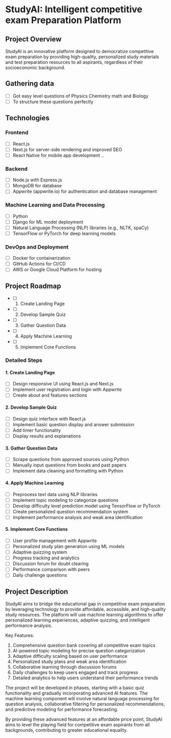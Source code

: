 # StudyAI: Intelligent competitive exam Preparation Platform

## Project Overview
StudyAI is an innovative platform designed to democratize competitive exam preparation by providing high-quality, personalized study materials and test preparation resources to all aspirants, regardless of their socioeconomic background.

## Gathering data
- [ ] Got easy level questions of Physics Chemistry math and Biology 
- [ ] To structure these questions perfectly

## Technologies

### Frontend
- [ ] React.js
- [ ] Next.js for server-side rendering and improved SEO
- [ ] React Native for mobile app development
..
### Backend
- [ ] Node.js with Express.js
- [ ] MongoDB for database
- [ ] Appwrite (appwrite.io) for authentication and database management

### Machine Learning and Data Processing
- [ ] Python
- [ ] Django for ML model deployment
- [ ] Natural Language Processing (NLP) libraries (e.g., NLTK, spaCy)
- [ ] TensorFlow or PyTorch for deep learning models

### DevOps and Deployment
- [ ] Docker for containerization
- [ ] GitHub Actions for CI/CD
- [ ] AWS or Google Cloud Platform for hosting

## Project Roadmap

- [ ] 1. Create Landing Page
- [ ] 2. Develop Sample Quiz
- [ ] 3. Gather Question Data
- [ ] 4. Apply Machine Learning
- [ ] 5. Implement Core Functions

### Detailed Steps

#### 1. Create Landing Page
- [ ] Design responsive UI using React.js and Next.js
- [ ] Implement user registration and login with Appwrite
- [ ] Create about and features sections

#### 2. Develop Sample Quiz
- [ ] Design quiz interface with React.js
- [ ] Implement basic question display and answer submission
- [ ] Add timer functionality
- [ ] Display results and explanations

#### 3. Gather Question Data
- [ ] Scrape questions from approved sources using Python
- [ ] Manually input questions from books and past papers
- [ ] Implement data cleaning and formatting with Python

#### 4. Apply Machine Learning
- [ ] Preprocess text data using NLP libraries
- [ ] Implement topic modeling to categorize questions
- [ ] Develop difficulty level prediction model using TensorFlow or PyTorch
- [ ] Create personalized question recommendation system
- [ ] Implement performance analysis and weak area identification

#### 5. Implement Core Functions
- [ ] User profile management with Appwrite
- [ ] Personalized study plan generation using ML models
- [ ] Adaptive quizzing system
- [ ] Progress tracking and analytics
- [ ] Discussion forum for doubt clearing
- [ ] Performance comparison with peers
- [ ] Daily challenge questions

## Project Description

StudyAI aims to bridge the educational gap in competitive exam preparation by leveraging technology to provide affordable, accessible, and high-quality study resources. The platform will use machine learning algorithms to offer personalized learning experiences, adaptive quizzing, and intelligent performance analysis.

Key Features:
1. Comprehensive question bank covering all competitive exam topics
2. AI-powered topic modeling for precise question categorization
3. Adaptive difficulty scaling based on user performance
4. Personalized study plans and weak area identification
5. Collaborative learning through discussion forums
6. Daily challenges to keep users engaged and track progress
7. Detailed analytics to help users understand their performance trends

The project will be developed in phases, starting with a basic quiz functionality and gradually incorporating advanced AI features. The machine learning component will involve natural language processing for question analysis, collaborative filtering for personalized recommendations, and predictive modeling for performance forecasting.

By providing these advanced features at an affordable price point, StudyAI aims to level the playing field for competitive exam aspirants from all backgrounds, contributing to greater educational equality.
